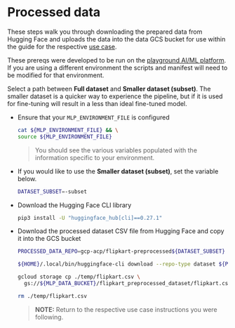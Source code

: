 # Processed data

These steps walk you through downloading the prepared data from Hugging Face and
uploads the data into the data GCS bucket for use within the guide for the
respective [use case](/use-cases).

These prereqs were developed to be run on the
[playground AI/ML platform](/platforms/gke-aiml/playground/README.md). If you
are using a different environment the scripts and manifest will need to be
modified for that environment.

Select a path between **Full dataset** and **Smaller dataset (subset)**. The
smaller dataset is a quicker way to experience the pipeline, but if it is used
for fine-tuning will result in a less than ideal fine-tuned model.

- Ensure that your `MLP_ENVIRONMENT_FILE` is configured

  ```sh
  cat ${MLP_ENVIRONMENT_FILE} && \
  source ${MLP_ENVIRONMENT_FILE}
  ```

  > You should see the various variables populated with the information specific
  > to your environment.

- If you would like to use the **Smaller dataset (subset)**, set the variable
  below.

  ```sh
  DATASET_SUBSET=-subset
  ```

- Download the Hugging Face CLI library

  ```sh
  pip3 install -U "huggingface_hub[cli]==0.27.1"
  ```

- Download the processed dataset CSV file from Hugging Face and copy it into the
  GCS bucket

  ```sh
  PROCESSED_DATA_REPO=gcp-acp/flipkart-preprocessed${DATASET_SUBSET}

  ${HOME}/.local/bin/huggingface-cli download --repo-type dataset ${PROCESSED_DATA_REPO} --local-dir ./temp

  gcloud storage cp ./temp/flipkart.csv \
    gs://${MLP_DATA_BUCKET}/flipkart_preprocessed_dataset/flipkart.csv && \

  rm ./temp/flipkart.csv
  ```

  > **NOTE:** Return to the respective use case instructions you were following.
